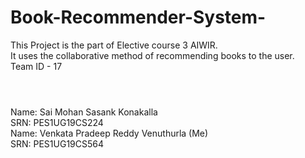# Book-Recommender-System-
This Project is the part of Elective course 3 AIWIR. <br>
It uses the collaborative method of recommending books to the user.
 <br>
Team ID - 17
 <br>
 <br>
 # 
Name: Sai Mohan Sasank Konakalla <br>
SRN: PES1UG19CS224
 <br>
Name: Venkata Pradeep Reddy Venuthurla (Me) <br>
SRN: PES1UG19CS564

